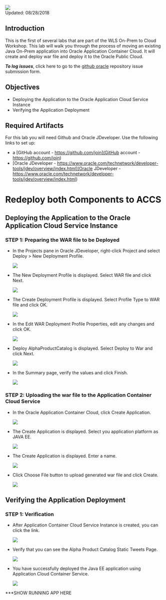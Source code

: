 ![](images/200/Picture200-lab.png)  
Updated: 08/28/2018

## Introduction

This is the first of several labs that are part of the WLS On-Prem to Cloud Workshop. This lab will walk you through the process of moving an existing Java On-Prem application into Oracle Application Container Cloud. It will create and deploy war file and deploy it to the Oracle Public Cloud.

**_To log issues_**, click here to go to the [github oracle](https://github.com/oracle/learning-library/issues/new) repository issue submission form.

## Objectives

- Deploying the Application to the Oracle Application Cloud Service Instance
- Verifying the Application Deployment

## Required Artifacts

For this lab you will need Github and Oracle JDeveloper. Use the following links to set up:

- a [GitHub account - https://github.com/join](GitHub account - https://github.com/join)
-  [Oracle JDeveloper - https://www.oracle.com/technetwork/developer-tools/jdev/overview/index.html](Oracle JDeveloper - https://www.oracle.com/technetwork/developer-tools/jdev/overview/index.html)

# Redeploy both Components to ACCS

## Deploying the Application to the Oracle Application Cloud Service Instance

### **STEP 1**: Preparing the WAR file to be Deployed

- In the Projects pane in Oracle JDeveloper, right-click Project and select Deploy > New Deployment Profile.
   
    ![](images/200/war_1.png) 

- The New Deployment Profile is displayed. Select WAR file and click Next.
  
    ![](images/200/war_2.png) 

- The Create Deployment Profile is displayed. Select Profile Type to WAR file and click OK.

    ![](images/200/war_3.png) 

- In the Edit WAR Deployment Profile Properties, edit any changes and click OK.

    ![](images/200/war_4.png) 

- Deploy AlphaProductCatalog is displayed. Select Deploy to War and click Next.

    ![](images/200/war_5.png) 

- In the Summary page, verify the values and click Finish.
   
    ![](images/200/war_6.png)

### **STEP 2**: Uploading the war file to the  Application Container Cloud Service


- In the Oracle Application Container Cloud, click Create Application.

    ![](images/200/1.png) 

- The Create Application is displayed. Select you application platform as JAVA EE.
  
    ![](images/200/2.png) 

- The Create Application is displayed. Enter a name.
  
    ![](images/200/3.png) 

- Click Choose File button to upload generated war file and click Create.

    ![](images/200/6.png) 

## Verifying the Application Deployment

### **STEP 1**: Verification

- After Application Container Cloud Service Instance is created, you can click the link.

    ![](images/200/9.png) 

- Verify that you can see the Alpha Product Catalog Static Tweets Page.

    ![](images/200/10.png) 

- You have successfully deployed the Java EE application using  Application Cloud Container Service.

    ![](images/300/DB/Upload_to_JCS/product.png)

***SHOW RUNNING APP HERE
